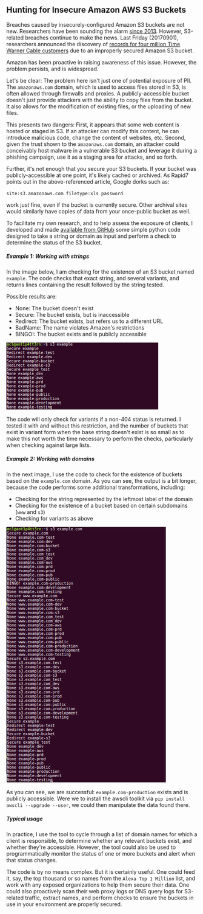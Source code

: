 ## Hunting for Insecure Amazon AWS S3 Buckets

Breaches caused by insecurely-configured Amazon S3 buckets are not new.  Researchers have been sounding the alarm [since 2013](https://blog.rapid7.com/2013/03/27/open-s3-buckets/).  However, S3-related breaches continue to make the news.  Last Friday (20170901), researchers announced the discovery of [records for four million Time Warner Cable customers](https://threatpost.com/four-million-time-warner-cable-records-left-on-misconfigured-aws-s3/127807/) due to an improperly secured Amazon S3 bucket.

Amazon has been proactive in raising awareness of this issue.  However, the problem persists, and is widespread.

Let's be clear:  The problem here isn't just one of potential exposure of PII.  The `amazonaws.com` domain, which is used to access files stored in S3, is often allowed through firewalls and proxies.  A publicly-accessible bucket doesn't just provide attackers with the ability to copy files from the bucket.  It also allows for the modification of existing files, or the uploading of new files.

This presents two dangers:  First, it appears that some web content is hosted or staged in S3.  If an attacker can modify this content, he can introduce malicious code, change the content of websites, etc.  Second, given the trust shown to the `amazonaws.com` domain, an attacker could conceivably host malware in a vulnerable S3 bucket and leverage it during a phishing campaign, use it as a staging area for attacks, and so forth.

Further, it's not enough that you secure your S3 buckets.  If your bucket was publicly-accessible at one point, it's likely cached or archived.   As Rapid7 points out in the above-referenced article, Google dorks such as:

```
site:s3.amazonaws.com filetype:xls password
```

work just fine, even if the bucket is currently secure.  Other archival sites would similarly have copies of data from your once-public bucket as well.



To facilitate my own research, and to help assess the exposure of clients, I developed and made [available from GitHub](https://github.com/treebuilder/s3-mining.git) some simple python code designed to take a string or domain as input and perform a check to determine the status of the S3 bucket.

##### Example 1: Working with strings
In the image below, I am checking for the existence of an S3 bucket named `example`.  The code checks that exact string, and several variants, and returns lines containing the result followed by the string tested.

Possible results are:

 - None: The bucket doesn't exist
 - Secure: The bucket exists, but is inaccessible
 - Redirect: The bucket exists, but refers us to a different URL
 - BadName: The name violates Amazon's restrictions
 - BINGO!: The bucket exists and is publicly accessible

![Results of testing for a bucket named "example"](s3-1.png)

The code will only check for variants if a non-404 status is returned.  I tested it with and without this restriction, and the number of buckets that exist in variant form when the base string doesn't exist is so small as to make this not worth the time necessary to perform the checks, particularly when checking against large lists.

##### Example 2: Working with domains
In the next image, I use the code to check for the existence of buckets based on the `example.com` domain.  As you can see, the output is a bit longer, because the code performs some additional transformations, including:

 - Checking for the string represented by the leftmost label of the domain
 - Checking for the existence of a bucket based on certain subdomains (`www` and `s3`)
 - Checking for variants as above

![Results of testing for a bucket named "example.com"](s3-2.png)

As you can see, we are successful:  `example.com-production` exists and is publicly accessible.  Were we to install the awscli toolkit via `pip install awscli --upgrade --user`, we could then manipulate the data found there.

##### Typical usage

In practice, I use the tool to cycle through a list of domain names for which a client is responsible, to determine whether any relevant buckets exist, and whether they're accessible.  However, the tool could also be used to programmatically monitor the status of one or more buckets and alert when that status changes.

The code is by no means complex.  But it is certainly useful.  One could feed it, say, the top thousand or so names from the `Alexa Top 1 Million` list, and work with any exposed organizations to help them secure their data.  One could also proactively scan their web proxy logs or DNS query logs for S3-related traffic, extract names, and perform checks to ensure the buckets in use in your environment are properly secured.



